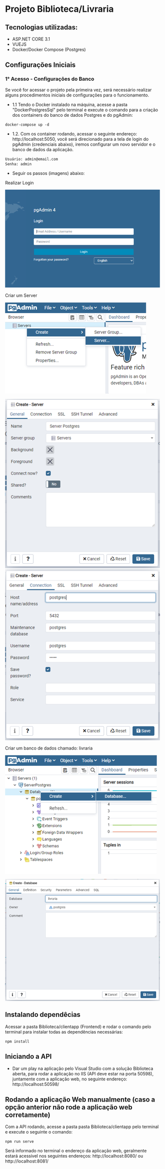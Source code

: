 ﻿# Projeto Biblioteca/Livraria

## Tecnologias utilizadas:
- ASP.NET CORE 3.1
- VUEJS
- Docker/Docker Compose (Postgres)

## Configurações Iniciais
### 1° Acesso - Configurações do Banco
Se você for acessar o projeto pela primeira vez, será necessário realizar alguns procedimentos iniciais de configurações para o funcionamento.
- 1.1 Tendo o Docker instalado na máquina, acesse a pasta "DockerPostgresSql" pelo terminal e execute o comando para a criação dos containers do banco de dados Postgres e do pgAdmin:
```
docker-compose up -d
```

- 1.2. Com os container rodando, acessar o seguinte endereço: http://localhost:5050, você será direcionado para a tela de login do pgAdmin (credenciais abaixo), iremos configurar um novo servidor e o banco de dados da aplicação.
```
Usuário: admin@email.com
Senha: admin
```

- Seguir os passos (imagens) abaixo:

Realizar Login

![Screenshot](https://github.com/renancs93/Biblioteca/blob/master/DockerPostgreSql/imagens/Captura_login.PNG)

Criar um Server

![Screenshot](https://github.com/renancs93/Biblioteca/blob/master/DockerPostgreSql/imagens/Captura00.PNG)

![Screenshot](https://github.com/renancs93/Biblioteca/blob/master/DockerPostgreSql/imagens/Captura01.PNG)
![Screenshot](https://github.com/renancs93/Biblioteca/blob/master/DockerPostgreSql/imagens/Captura02.PNG)

Criar um banco de dados chamado: livraria

![Screenshot](https://github.com/renancs93/Biblioteca/blob/master/DockerPostgreSql/imagens/Captura03.PNG)

![Screenshot](https://github.com/renancs93/Biblioteca/blob/master/DockerPostgreSql/imagens/Captura04.PNG)

## Instalando dependêcias
Acessar a pasta Biblioteca/clientapp (Frontend) e rodar o comando pelo terminal para instalar todas as dependências necessárias:
```
npm install
```

## Iniciando a API
- Dar um play na aplicação pelo Visual Studio com a solução Biblioteca aberta, para rodar a aplicação no IIS (API deve estar na porta 50598), juntamente com a aplicação web, no seguinte endereço: http://localhost:50598/

## Rodando a aplicação Web manualmente (caso a opção anterior não rode a aplicação web corretamente)
Com a API rodando, acesse a pasta pasta Biblioteca/clientapp pelo terminal e execute o seguinte o comando:
```
npm run serve
```

Será informado no terminal o endereço da aplicação web, geralmente estará acessível nos seguintes endereços: http://localhost:8080/ ou http://localhost:8081/